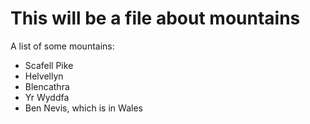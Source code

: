 This will be a file about mountains
===================================

A list of some mountains:

* Scafell Pike
* Helvellyn
* Blencathra
* Yr Wyddfa
* Ben Nevis, which is in Wales
